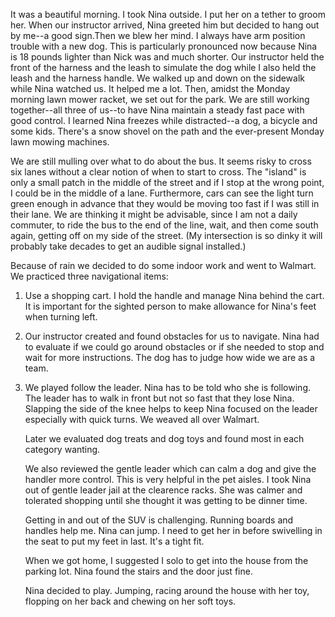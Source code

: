 It was a beautiful morning. I took Nina outside. I put
her on a tether to groom her.
When our instructor arrived, Nina greeted him but decided to hang out
by me--a good sign.Then we blew her mind.
I always have arm position trouble with a new dog. This is
particularly pronounced now because Nina is 18 pounds lighter than
Nick was and much shorter. Our instructor held the front of the
harness and the leash to simulate the dog while I also held the leash
and the harness handle. We walked up and down on the sidewalk while
Nina watched us. It helped me a lot.
Then, amidst the Monday morning lawn mower racket, we set out for the
park. We are still working together--all three  of us--to have Nina
maintain a steady fast pace with good control. I learned Nina freezes
while distracted--a dog, a bicycle and some kids. There's a snow
shovel on the path and the ever-present Monday lawn mowing machines.

We are still mulling over what to do about the bus. It seems risky to
cross six lanes without a clear notion of when to start to cross. The
"island" is only a small patch in the middle of the street and if I
stop at the wrong point, I could be in the middle of a
lane. Furthermore, cars can see the light turn green enough in advance
that they would be moving too fast if I was still in their lane. We
are thinking it might be advisable, since I am not a daily commuter,
to ride the bus to the end of the line, wait, and then come south
again, getting off on my side of the street. (My intersection is so
dinky it will probably take decades to get an audible signal
installed.)

Because of rain we decided to do some indoor work and went to
Walmart. We practiced three navigational items:

1. Use a shopping cart. I hold the handle and manage Nina behind the
   cart. It is important for the sighted person to make allowance for
   Nina's feet when turning left.
2. Our instructor created and found obstacles for us to navigate. Nina
   had to evaluate if we could go around obstacles or if she needed to
   stop and wait for more instructions. The dog has to judge how wide
   we are as a team.
3. We played follow the leader. Nina has to be told who she is
   following. The leader has to walk in front but not so fast that
   they lose Nina. Slapping the side of the knee helps to keep Nina
   focused on the leader especially with quick turns. We weaved all
   over Walmart.
   
   Later we evaluated dog treats and dog toys and found most in each
   category wanting.
   
   We also reviewed the gentle leader which can calm a dog and give
   the handler more control. This is very helpful in the pet aisles. I
   took Nina out of gentle leader jail at the clearence racks. She was
   calmer and tolerated shopping until she thought it was getting to
   be dinner time.
   
   Getting in and out of the SUV is challenging. Running boards and
   handles help me. Nina can jump. I need to get her in before
   swivelling in the seat to put my feet in last. It's a tight fit.
   
   When we got home, I suggested I solo to get into the house from the
   parking lot. Nina found the stairs and the door just fine.
   
   Nina decided to play. Jumping, racing around the house with her
   toy, flopping on her back and chewing on her soft toys.
